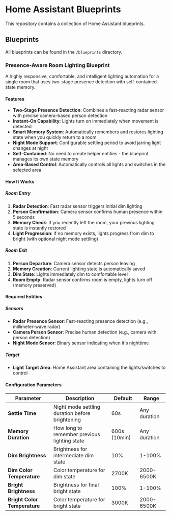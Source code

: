 # Home Assistant Blueprints

This repository contains a collection of Home Assistant blueprints.

## Blueprints

All blueprints can be found in the `/blueprints` directory.

### Presence-Aware Room Lighting Blueprint

A highly responsive, comfortable, and intelligent lighting automation for a single room that uses two-stage presence detection with self-contained state memory.

#### Features

- **Two-Stage Presence Detection**: Combines a fast-reacting radar sensor with precise camera-based person detection
- **Instant-On Capability**: Lights turn on immediately when movement is detected
- **Smart Memory System**: Automatically remembers and restores lighting state when you quickly return to a room
- **Night Mode Support**: Configurable settling period to avoid jarring light changes at night
- **Self-Contained**: No need to create helper entities - the blueprint manages its own state memory
- **Area-Based Control**: Automatically controls all lights and switches in the selected area

#### How It Works

##### Room Entry
1. **Radar Detection**: Fast radar sensor triggers initial dim lighting
2. **Person Confirmation**: Camera sensor confirms human presence within 5 seconds
3. **Memory Check**: If you recently left the room, your previous lighting state is instantly restored
4. **Light Progression**: If no memory exists, lights progress from dim to bright (with optional night mode settling)

##### Room Exit
1. **Person Departure**: Camera sensor detects person leaving
2. **Memory Creation**: Current lighting state is automatically saved
3. **Dim State**: Lights immediately dim to comfortable level
4. **Room Empty**: Radar sensor confirms room is empty, lights turn off (memory preserved)

#### Required Entities

##### Sensors
- **Radar Presence Sensor**: Fast-reacting presence detection (e.g., millimeter-wave radar)
- **Camera Person Sensor**: Precise human detection (e.g., camera with person detection)
- **Night Mode Sensor**: Binary sensor indicating when it's nighttime

##### Target
- **Light Target Area**: Home Assistant area containing the lights/switches to control

#### Configuration Parameters

| Parameter | Description | Default | Range |
|-----------|-------------|---------|-------|
| **Settle Time** | Night mode settling duration before brightening | 60s | Any duration |
| **Memory Duration** | How long to remember previous lighting state | 600s (10min) | Any duration |
| **Dim Brightness** | Brightness for intermediate dim state | 10% | 1-100% |
| **Dim Color Temperature** | Color temperature for dim state | 2700K | 2000-6500K |
| **Bright Brightness** | Brightness for final bright state | 100% | 1-100% |
| **Bright Color Temperature** | Color temperature for bright state | 3000K | 2000-6500K |
